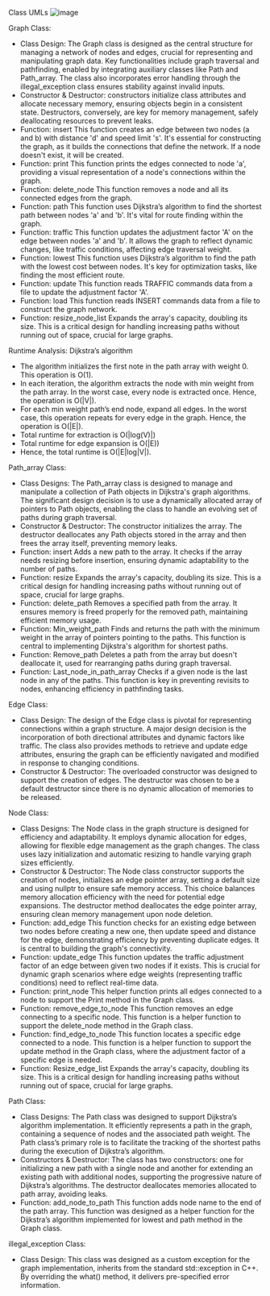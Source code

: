 Class UMLs
![image](https://github.com/b57zheng/Graphs_for_Navigation/assets/98293562/1f38f3b3-724a-44b3-b3df-a4f320a22fab)

Graph Class:
-	Class Design:
The Graph class is designed as the central structure for managing a network of nodes and edges, crucial for representing and manipulating graph data. Key functionalities include graph traversal and pathfinding, enabled by integrating auxiliary classes like Path and Path_array. The class also incorporates error handling through the illegal_exception class ensures stability against invalid inputs.
-	Constructor & Destructor: 
constructors initialize class attributes and allocate necessary memory, ensuring objects begin in a consistent state. Destructors, conversely, are key for memory management, safely deallocating resources to prevent leaks.
-	Function: insert 
This function creates an edge between two nodes (a and b) with distance 'd' and speed limit 's'. It's essential for constructing the graph, as it builds the connections that define the network. If a node doesn't exist, it will be created.
-	Function: print
This function prints the edges connected to node 'a', providing a visual representation of a node's connections within the graph.
-	Function: delete_node
This function removes a node and all its connected edges from the graph. 
-	Function: path 
This function uses Dijkstra’s algorithm to find the shortest path between nodes 'a' and 'b'. It's vital for route finding within the graph.
-	Function: traffic
This function updates the adjustment factor 'A' on the edge between nodes 'a' and 'b'. It allows the graph to reflect dynamic changes, like traffic conditions, affecting edge traversal weight.
-	Function: lowest
This function uses Dijkstra’s algorithm to find the path with the lowest cost between nodes. It's key for optimization tasks, like finding the most efficient route. 
-	Function: update
This function reads TRAFFIC commands data from a file to update the adjustment factor 'A'. 
-	Function: load
This function reads INSERT commands data from a file to construct the graph network.
-	Function: resize_node_list
Expands the array's capacity, doubling its size. This is a critical design for handling increasing paths without running out of space, crucial for large graphs.

Runtime Analysis: Dijkstra’s algorithm 
- The algorithm initializes the first note in the path array with weight 0. This operation is O(1).
- In each iteration, the algorithm extracts the node with min weight from the path array. In the worst case, every node is extracted once. Hence, the operation is O(|V|).
- For each min weight path’s end node, expand all edges. In the worst case, this operation repeats for every edge in the graph. Hence, the operation is O(|E|).
- Total runtime for extraction is O(|log(V)|)
- Total runtime for edge expansion is O(|E))
- Hence, the total runtime is O(|E|log|V|).

Path_array Class:
-	Class Designs:
The Path_array class is designed to manage and manipulate a collection of Path objects in Dijkstra's graph algorithms. The significant design decision is to use a dynamically allocated array of pointers to Path objects, enabling the class to handle an evolving set of paths during graph traversal. 
-	Constructor & Destructor:
The constructor initializes the array. The destructor deallocates any Path objects stored in the array and then frees the array itself, preventing memory leaks.
-	Function: insert
 Adds a new path to the array. It checks if the array needs resizing before insertion, ensuring dynamic adaptability to the number of paths.
-	Function: resize 
Expands the array's capacity, doubling its size. This is a critical design for handling increasing paths without running out of space, crucial for large graphs.
-	Function: delete_path 
Removes a specified path from the array. It ensures memory is freed properly for the removed path, maintaining efficient memory usage.
-	Function: Min_weight_path
Finds and returns the path with the minimum weight in the array of pointers pointing to the paths. This function is central to implementing Dijkstra's algorithm for shortest paths.
-	Function: Remove_path 
Deletes a path from the array but doesn't deallocate it, used for rearranging paths during graph traversal.
-	Function: Last_node_in_path_array 
Checks if a given node is the last node in any of the paths. This function is key in preventing revisits to nodes, enhancing efficiency in pathfinding tasks.

Edge Class:
-	Class Design: 
The design of the Edge class is pivotal for representing connections within a graph structure. A major design decision is the incorporation of both directional attributes and dynamic factors like traffic. The class also provides methods to retrieve and update edge attributes, ensuring the graph can be efficiently navigated and modified in response to changing conditions.
-	Constructor & Destructor: 
The overloaded constructor was designed to support the creation of edges. The destructor was chosen to be a default destructor since there is no dynamic allocation of memories to be released.

Node Class:
-	Class Designs:
The Node class in the graph structure is designed for efficiency and adaptability. It employs dynamic allocation for edges, allowing for flexible edge management as the graph changes. The class uses lazy initialization and automatic resizing to handle varying graph sizes efficiently. 
-	Constructor & Destructor:
The Node class constructor supports the creation of nodes, initializes an edge pointer array, setting a default size and using nullptr to ensure safe memory access. This choice balances memory allocation efficiency with the need for potential edge expansions. The destructor method deallocates the edge pointer array, ensuring clean memory management upon node deletion.
-	Function: add_edge
This function checks for an existing edge between two nodes before creating a new one, then update speed and distance for the edge, demonstrating efficiency by preventing duplicate edges. It is central to building the graph's connectivity.
-	Function: update_edge
This function updates the traffic adjustment factor of an edge between given two nodes if it exists. This is crucial for dynamic graph scenarios where edge weights (representing traffic conditions) need to reflect real-time data.
-	Function: print_node
This helper function prints all edges connected to a node to support the Print method in the Graph class.
-	Function: remove_edge_to_node
This function removes an edge connecting to a specific node. This function is a helper function to support the delete_node method in the Graph class.
-	Function: find_edge_to_node
This function locates a specific edge connected to a node. This function is a helper function to support the update method in the Graph class, where the adjustment factor of a specific edge is needed.
-	Function: Resize_edge_list
Expands the array's capacity, doubling its size. This is a critical design for handling increasing paths without running out of space, crucial for large graphs.

Path Class:
-	Class Designs:
The Path class was designed to support Dijkstra’s algorithm implementation. It efficiently represents a path in the graph, containing a sequence of nodes and the associated path weight. The Path class’s primary role is to facilitate the tracking of the shortest paths during the execution of Dijkstra’s algorithm.
-	Constructors & Destructor:
The class has two constructors: one for initializing a new path with a single node and another for extending an existing path with additional nodes, supporting the progressive nature of Dijkstra’s algorithms. The destructor deallocates memories allocated to path array, avoiding leaks.
-	Function: add_node_to_path
This function adds node name to the end of the path array. This function was designed as a helper function for the Dijkstra’s algorithm implemented for lowest and path method in the Graph class.

illegal_exception Class:
-	Class Design:
This class was designed as a custom exception for the graph implementation, inherits from the standard std::exception in C++. By overriding the what() method, it delivers pre-specified error information.
